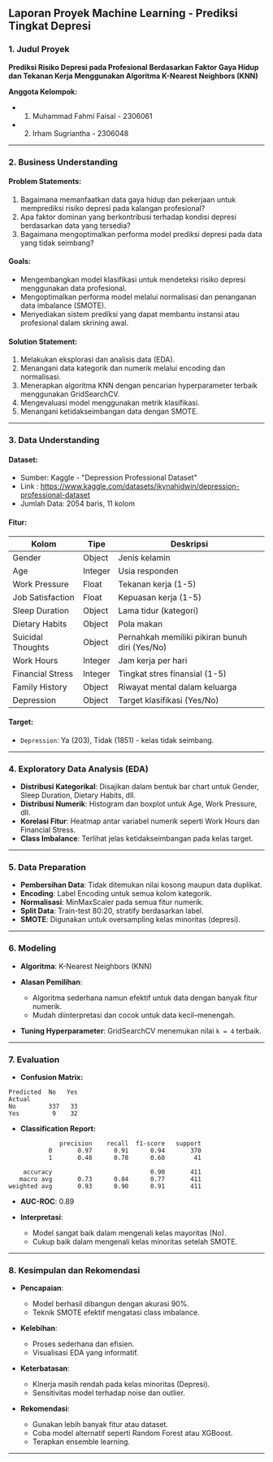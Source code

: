 ## Laporan Proyek Machine Learning - Prediksi Tingkat Depresi

### 1. Judul Proyek

**Prediksi Risiko Depresi pada Profesional Berdasarkan Faktor Gaya Hidup dan Tekanan Kerja Menggunakan Algoritma K-Nearest Neighbors (KNN)**

**Anggota Kelompok:**

* 1. Muhammad Fahmi Faisal - 2306061
* 2. Irham Sugriantha - 2306048

---

### 2. Business Understanding

#### Problem Statements:

1. Bagaimana memanfaatkan data gaya hidup dan pekerjaan untuk memprediksi risiko depresi pada kalangan profesional?
2. Apa faktor dominan yang berkontribusi terhadap kondisi depresi berdasarkan data yang tersedia?
3. Bagaimana mengoptimalkan performa model prediksi depresi pada data yang tidak seimbang?

#### Goals:

* Mengembangkan model klasifikasi untuk mendeteksi risiko depresi menggunakan data profesional.
* Mengoptimalkan performa model melalui normalisasi dan penanganan data imbalance (SMOTE).
* Menyediakan sistem prediksi yang dapat membantu instansi atau profesional dalam skrining awal.

#### Solution Statement:

1. Melakukan eksplorasi dan analisis data (EDA).
2. Menangani data kategorik dan numerik melalui encoding dan normalisasi.
3. Menerapkan algoritma KNN dengan pencarian hyperparameter terbaik menggunakan GridSearchCV.
4. Mengevaluasi model menggunakan metrik klasifikasi.
5. Menangani ketidakseimbangan data dengan SMOTE.

---

### 3. Data Understanding

#### Dataset:

* Sumber: Kaggle - "Depression Professional Dataset"
* Link : https://www.kaggle.com/datasets/ikynahidwin/depression-professional-dataset 
* Jumlah Data: 2054 baris, 11 kolom

#### Fitur:

| Kolom             | Tipe    | Deskripsi                                      |
| ----------------- | ------- | ---------------------------------------------- |
| Gender            | Object  | Jenis kelamin                                  |
| Age               | Integer | Usia responden                                 |
| Work Pressure     | Float   | Tekanan kerja (1-5)                            |
| Job Satisfaction  | Float   | Kepuasan kerja (1-5)                           |
| Sleep Duration    | Object  | Lama tidur (kategori)                          |
| Dietary Habits    | Object  | Pola makan                                     |
| Suicidal Thoughts | Object  | Pernahkah memiliki pikiran bunuh diri (Yes/No) |
| Work Hours        | Integer | Jam kerja per hari                             |
| Financial Stress  | Integer | Tingkat stres finansial (1-5)                  |
| Family History    | Object  | Riwayat mental dalam keluarga                  |
| Depression        | Object  | Target klasifikasi (Yes/No)                    |

#### Target:

* `Depression`: Ya (203), Tidak (1851) - kelas tidak seimbang.

---

### 4. Exploratory Data Analysis (EDA)

* **Distribusi Kategorikal**: Disajikan dalam bentuk bar chart untuk Gender, Sleep Duration, Dietary Habits, dll.
* **Distribusi Numerik**: Histogram dan boxplot untuk Age, Work Pressure, dll.
* **Korelasi Fitur**: Heatmap antar variabel numerik seperti Work Hours dan Financial Stress.
* **Class Imbalance**: Terlihat jelas ketidakseimbangan pada kelas target.

---

### 5. Data Preparation

* **Pembersihan Data**: Tidak ditemukan nilai kosong maupun data duplikat.
* **Encoding**: Label Encoding untuk semua kolom kategorik.
* **Normalisasi**: MinMaxScaler pada semua fitur numerik.
* **Split Data**: Train-test 80:20, stratify berdasarkan label.
* **SMOTE**: Digunakan untuk oversampling kelas minoritas (depresi).

---

### 6. Modeling

* **Algoritma**: K-Nearest Neighbors (KNN)
* **Alasan Pemilihan**:

  * Algoritma sederhana namun efektif untuk data dengan banyak fitur numerik.
  * Mudah diinterpretasi dan cocok untuk data kecil–menengah.
* **Tuning Hyperparameter**: GridSearchCV menemukan nilai `k = 4` terbaik.

---

### 7. Evaluation

* **Confusion Matrix:**

```
Predicted  No   Yes
Actual
No         337   33
Yes         9    32
```

* **Classification Report:**

```
              precision    recall  f1-score   support
           0       0.97      0.91      0.94       370
           1       0.48      0.78      0.60        41

    accuracy                           0.90       411
   macro avg       0.73      0.84      0.77       411
weighted avg       0.93      0.90      0.91       411
```

* **AUC-ROC**: 0.89
* **Interpretasi**:

  * Model sangat baik dalam mengenali kelas mayoritas (No).
  * Cukup baik dalam mengenali kelas minoritas setelah SMOTE.

---

### 8. Kesimpulan dan Rekomendasi

* **Pencapaian**:

  * Model berhasil dibangun dengan akurasi 90%.
  * Teknik SMOTE efektif mengatasi class imbalance.

* **Kelebihan**:

  * Proses sederhana dan efisien.
  * Visualisasi EDA yang informatif.

* **Keterbatasan**:

  * Kinerja masih rendah pada kelas minoritas (Depresi).
  * Sensitivitas model terhadap noise dan outlier.

* **Rekomendasi**:

  * Gunakan lebih banyak fitur atau dataset.
  * Coba model alternatif seperti Random Forest atau XGBoost.
  * Terapkan ensemble learning.

---
